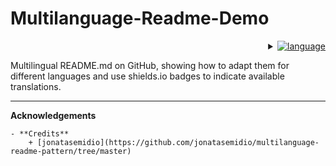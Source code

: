 # Multilanguage-Readme-Demo

<div align="right">
    <details>
        <summary>
            <a href="#">
                <img alt="language" src="https://img.shields.io/badge/Languages-brightgreen?style=social&logo=googletranslate&labelColor=%23151515&color=%230866FF">
            </a>
        </summary>
        <br>
        <a href="#">
            <img alt="us_US" src="https://img.shields.io/badge/English.-brightgreen?style=flat-square&label=%F0%9F%87%BA%F0%9F%87%B2&labelColor=%23151515&color=%230866FF">
        </a>
        <br>
        <a href="language/README.es.md">
            <img alt="es_ES" src="https://img.shields.io/badge/Spanish-brightgreen?style=flat-square&logo=70px&label=%F0%9F%87%AA%F0%9F%87%B8&labelColor=%23151515&color=%230866FF">
        </a>
        <br>
    </details>
</div>

Multilingual README.md on GitHub, showing how to adapt them for different languages and use shields.io badges to indicate available translations.

---

**Acknowledgements**

    - **Credits** 
        + [jonatasemidio](https://github.com/jonatasemidio/multilanguage-readme-pattern/tree/master)
<!--
- **Special thanks to**
  - [jonatasemidio](https://github.com/jonatasemidio/multilanguage-readme-pattern/tree/master)
